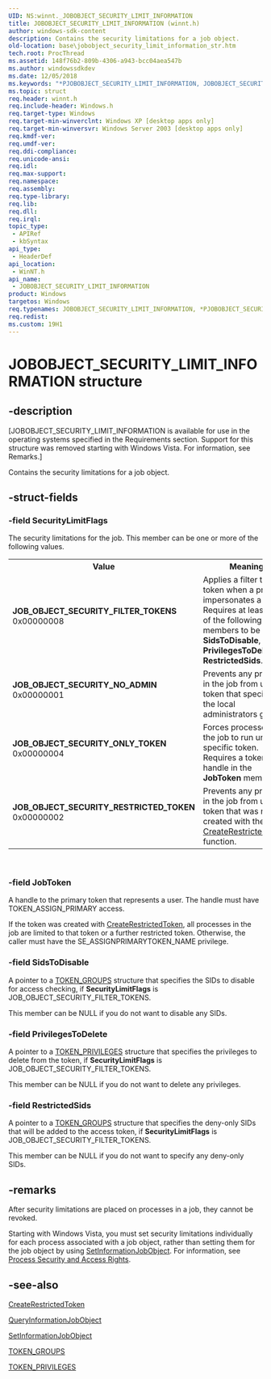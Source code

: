 ```yaml
---
UID: NS:winnt._JOBOBJECT_SECURITY_LIMIT_INFORMATION
title: JOBOBJECT_SECURITY_LIMIT_INFORMATION (winnt.h)
author: windows-sdk-content
description: Contains the security limitations for a job object.
old-location: base\jobobject_security_limit_information_str.htm
tech.root: ProcThread
ms.assetid: 148f76b2-809b-4306-a943-bcc04aea547b
ms.author: windowssdkdev
ms.date: 12/05/2018
ms.keywords: "*PJOBOBJECT_SECURITY_LIMIT_INFORMATION, JOBOBJECT_SECURITY_LIMIT_INFORMATION, JOBOBJECT_SECURITY_LIMIT_INFORMATION structure, JOB_OBJECT_SECURITY_FILTER_TOKENS, JOB_OBJECT_SECURITY_NO_ADMIN, JOB_OBJECT_SECURITY_ONLY_TOKEN, JOB_OBJECT_SECURITY_RESTRICTED_TOKEN, PJOBOBJECT_SECURITY_LIMIT_INFORMATION, PJOBOBJECT_SECURITY_LIMIT_INFORMATION structure pointer, _JOBOBJECT_SECURITY_LIMIT_INFORMATION, _win32_jobobject_security_limit_information_str, base.jobobject_security_limit_information_str, winnt/JOBOBJECT_SECURITY_LIMIT_INFORMATION, winnt/PJOBOBJECT_SECURITY_LIMIT_INFORMATION"
ms.topic: struct
req.header: winnt.h
req.include-header: Windows.h
req.target-type: Windows
req.target-min-winverclnt: Windows XP [desktop apps only]
req.target-min-winversvr: Windows Server 2003 [desktop apps only]
req.kmdf-ver: 
req.umdf-ver: 
req.ddi-compliance: 
req.unicode-ansi: 
req.idl: 
req.max-support: 
req.namespace: 
req.assembly: 
req.type-library: 
req.lib: 
req.dll: 
req.irql: 
topic_type:
 - APIRef
 - kbSyntax
api_type:
 - HeaderDef
api_location:
 - WinNT.h
api_name:
 - JOBOBJECT_SECURITY_LIMIT_INFORMATION
product: Windows
targetos: Windows
req.typenames: JOBOBJECT_SECURITY_LIMIT_INFORMATION, *PJOBOBJECT_SECURITY_LIMIT_INFORMATION
req.redist: 
ms.custom: 19H1
---
```


# JOBOBJECT_SECURITY_LIMIT_INFORMATION structure


## -description


<p class="CCE_Message">[JOBOBJECT_SECURITY_LIMIT_INFORMATION is available for use in the operating systems specified in the Requirements section. Support for this structure was removed starting with Windows Vista. For information, see Remarks.]

Contains the security limitations for a job object.


## -struct-fields




### -field SecurityLimitFlags

The security limitations for the job. This member can be one or more of the following values.

<table>
<tr>
<th>Value</th>
<th>Meaning</th>
</tr>
<tr>
<td width="40%"><a id="JOB_OBJECT_SECURITY_FILTER_TOKENS"></a><a id="job_object_security_filter_tokens"></a><dl>
<dt><b>JOB_OBJECT_SECURITY_FILTER_TOKENS</b></dt>
<dt>0x00000008</dt>
</dl>
</td>
<td width="60%">
Applies a filter to the token when a process impersonates a client. Requires at least one of the following members to be set: <b>SidsToDisable</b>, <b>PrivilegesToDelete</b>, or <b>RestrictedSids</b>.

</td>
</tr>
<tr>
<td width="40%"><a id="JOB_OBJECT_SECURITY_NO_ADMIN"></a><a id="job_object_security_no_admin"></a><dl>
<dt><b>JOB_OBJECT_SECURITY_NO_ADMIN</b></dt>
<dt>0x00000001</dt>
</dl>
</td>
<td width="60%">
Prevents any process in the job from using a token that specifies the local administrators group.

</td>
</tr>
<tr>
<td width="40%"><a id="JOB_OBJECT_SECURITY_ONLY_TOKEN"></a><a id="job_object_security_only_token"></a><dl>
<dt><b>JOB_OBJECT_SECURITY_ONLY_TOKEN</b></dt>
<dt>0x00000004</dt>
</dl>
</td>
<td width="60%">
Forces processes in the job to run under a specific token. Requires a token handle in the <b>JobToken</b> member.

</td>
</tr>
<tr>
<td width="40%"><a id="JOB_OBJECT_SECURITY_RESTRICTED_TOKEN"></a><a id="job_object_security_restricted_token"></a><dl>
<dt><b>JOB_OBJECT_SECURITY_RESTRICTED_TOKEN</b></dt>
<dt>0x00000002</dt>
</dl>
</td>
<td width="60%">
Prevents any process in the job from using a token that was not created with the 
<a href="https://docs.microsoft.com/windows/desktop/api/securitybaseapi/nf-securitybaseapi-createrestrictedtoken">CreateRestrictedToken</a> function.

</td>
</tr>
</table>
 


### -field JobToken

A handle to the primary token that represents a user. The handle must have TOKEN_ASSIGN_PRIMARY access. 




If the token was created with 
<a href="https://docs.microsoft.com/windows/desktop/api/securitybaseapi/nf-securitybaseapi-createrestrictedtoken">CreateRestrictedToken</a>, all processes in the job are limited to that token or a further restricted token. Otherwise, the caller must have the SE_ASSIGNPRIMARYTOKEN_NAME privilege.


### -field SidsToDisable

A pointer to a 
<a href="https://docs.microsoft.com/windows/desktop/api/winnt/ns-winnt-_token_groups">TOKEN_GROUPS</a> structure that specifies the SIDs to disable for access checking, if <b>SecurityLimitFlags</b> is JOB_OBJECT_SECURITY_FILTER_TOKENS. 




This member can be NULL if you do not want to disable any SIDs.


### -field PrivilegesToDelete

A pointer to a 
<a href="https://docs.microsoft.com/windows/desktop/api/winnt/ns-winnt-_token_privileges">TOKEN_PRIVILEGES</a> structure that specifies the privileges to delete from the token, if <b>SecurityLimitFlags</b> is JOB_OBJECT_SECURITY_FILTER_TOKENS. 




This member can be NULL if you do not want to delete any privileges.


### -field RestrictedSids

A pointer to a 
<a href="https://docs.microsoft.com/windows/desktop/api/winnt/ns-winnt-_token_groups">TOKEN_GROUPS</a> structure that specifies the deny-only SIDs that will be added to the access token, if <b>SecurityLimitFlags</b> is JOB_OBJECT_SECURITY_FILTER_TOKENS. 




This member can be NULL if you do not want to specify any deny-only SIDs.


## -remarks



After security limitations are placed on processes in a job, they cannot be revoked.

Starting with Windows Vista, you must set security limitations individually for each process associated with a job object, rather than setting them for the job object by using <a href="https://docs.microsoft.com/windows/desktop/api/jobapi2/nf-jobapi2-setinformationjobobject">SetInformationJobObject</a>. For information, see <a href="https://docs.microsoft.com/windows/desktop/ProcThread/process-security-and-access-rights">Process Security and Access Rights</a>.




## -see-also




<a href="https://docs.microsoft.com/windows/desktop/api/securitybaseapi/nf-securitybaseapi-createrestrictedtoken">CreateRestrictedToken</a>



<a href="https://docs.microsoft.com/windows/desktop/api/jobapi2/nf-jobapi2-queryinformationjobobject">QueryInformationJobObject</a>



<a href="https://docs.microsoft.com/windows/desktop/api/jobapi2/nf-jobapi2-setinformationjobobject">SetInformationJobObject</a>



<a href="https://docs.microsoft.com/windows/desktop/api/winnt/ns-winnt-_token_groups">TOKEN_GROUPS</a>



<a href="https://docs.microsoft.com/windows/desktop/api/winnt/ns-winnt-_token_privileges">TOKEN_PRIVILEGES</a>
 

 

